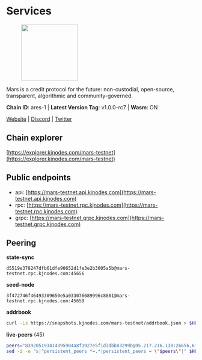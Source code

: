 # Services

<figure><img src="https://raw.githubusercontent.com/kj89/testnet_manuals/main/pingpub/logos/mars.png" width="150" alt=""><figcaption></figcaption></figure>

Mars is a credit protocol for the future: non-custodial,  open-source, transparent, algorithmic and community-governed.

**Chain ID**: ares-1 | **Latest Version Tag**: v1.0.0-rc7 | **Wasm**: ON

[Website](https://marsprotocol.io) | [Discord](https://discord.gg/marsprotocol) | [Twitter](https://twitter.com/mars_protocol)




## Chain explorer
[https://explorer.kjnodes.com/mars-testnet](https://explorer.kjnodes.com/mars-testnet)

## Public endpoints

* api: [https://mars-testnet.api.kjnodes.com](https://mars-testnet.api.kjnodes.com)
* rpc: [https://mars-testnet.rpc.kjnodes.com](https://mars-testnet.rpc.kjnodes.com)
* grpc: [https://mars-testnet.grpc.kjnodes.com](https://mars-testnet.grpc.kjnodes.com)

## Peering

**state-sync**

```text
d5519e378247dfb61dfe90652d1fe3e2b3005a5b@mars-testnet.rpc.kjnodes.com:45656
```

**seed-node**

```text
3f472746f46493309650e5a033076689996c8881@mars-testnet.rpc.kjnodes.com:45659
```

**addrbook**
```bash
curl -Ls https://snapshots.kjnodes.com/mars-testnet/addrbook.json > $HOME/.mars/config/addrbook.json
```

**live-peers** (45)
```bash
peers="839205193414395904a8f1927e5f1d3dbb83299b@95.217.216.130:26656,6fce5a4698bd88724e6c84e5e737828e221a4ebb@51.81.57.80:10556,d5519e378247dfb61dfe90652d1fe3e2b3005a5b@65.109.68.190:45656,ac73f0ba9b2111a83abe35cf12b361c360ce7e24@185.219.142.32:17656,9683a018c2e6815b4f4f607d232d721329ae0a46@176.126.87.86:20656,cebe0a3be105df1c5682bfcb9692b43bed8b4378@178.208.252.54:28656,714dfd0efb57197bbcf96b1f8ce9c2cdafd84b72@185.245.183.172:39656,b9c1fb604f314a0b7340bdf2c44fa85ad67ed2ad@38.242.241.61:20656,3b2c8bc6a1dba482f6d85e19f78355a9f64950e2@65.109.88.254:32656,cc433ed254401c8d037f14fd7f11a4626a480d21@159.89.196.188:20656,e5577ecbf793ce92ce5993c4841a340a4c9db64b@65.108.204.119:46656,0ac2700e7cb168727e28f77332f810fa9477b92a@108.61.201.223:20656,14ba3b19424301a6bb58c27663a0323a81866d5d@134.122.82.186:26656,1b4c9d74ca45ff542e8213446e9b384b311d0bea@65.108.200.248:55556,2fb0eb08adb9ea1f7965efb65974948e8c234fef@116.202.165.116:33656,7c7f52bf26d5ec2dcc9e016c0f521e0b2fe77fcd@95.214.55.25:26656,fe8d614aa5899a97c11d0601ef50c3e7ce17d57b@65.108.233.109:18556,9738dba326613b2514c0a658d884ae651d08b28e@144.91.70.120:34656,d2e3c13b830a7653498553f7423d81607093f7be@147.182.242.103:20656,0a589d1ce953bb7acaaf5aa9002dfac36fc42649@199.175.98.136:26656,4e58d31ab802dfc20beb398cf86efede5c7faf08@65.108.231.238:36656,a9370ff22bb492af23590e80a366631ceeb03b8b@65.108.9.25:45656,09203a69a212cba7516c9928800fb7de4dc7b52b@159.69.138.47:33656,e4662fe7ec1a724063fa10654da1581a722dba0b@138.2.95.245:20656,931d82351a5b96a1e9838008636b98c6e6b530bc@65.108.225.158:18556,2f626cb709818afae893a8238946cd176748c622@170.64.188.161:20656,4b66ccb20f36e46b980b54f7cd96ee8c4b603a90@65.108.72.233:12656,9cbfc4ce6f6825e31f4fa517bbe853bd98449c7b@37.187.78.201:45656,3f83067376eec1d4f97a585b76266cc5b951d02d@144.76.90.130:33656,5cef56605237930c81a0c61085c384671356fcb2@161.97.162.189:26656,70b4e6ad0c9c3a125acdec4ca47ac148c7e6f552@3.7.14.82:26656,9d0a00d457f735bda2343abf632e8032a961f5d7@194.61.28.30:29656,643e745c800b97fb28565f7c077c8c67375dd9c7@65.108.244.233:26656,7f21cf9379733e20978b2580892a30cb79a77acf@209.126.9.202:20656,5c2a752c9b1952dbed075c56c600c3a79b58c395@178.211.139.77:27056,c5a39b97f56d73185ceb904899c65ad8d1390364@199.175.98.135:26656,8fe3d510b7458e78c9e3e00078043e9c84460a19@194.163.172.10:45656,9e6eac82887f7422bc49651f8ffda6bfd2848f53@74.208.244.144:20656,7c328b29cb47d911b7e7234638d9e8a4af10e7ba@38.146.3.198:18556,a841d3e526089172867a73b709fd14e1d9fb87bd@65.108.231.124:22656,e9c0f9ae36138b6f7883caaa8c7a85d5e94023ad@185.215.166.97:20656,42d86e816afed0cb7d220128960e9b8e3da0aa43@42.112.49.224:20656,0d0aff593a7672e6b1b3a6898cecfed7624d7a82@141.94.73.93:60556,1fabbd6ebca5b58715e8225af1560ca2e8172d47@80.254.8.54:26656,42f4f53d6ffb55662cf2b65396075f784a1e9a52@5.189.149.159:26656"
sed -i -e "s|^persistent_peers *=.*|persistent_peers = \"$peers\"|" $HOME/.mars/config/config.toml
```
